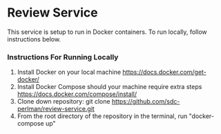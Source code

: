 # Review Service

This service is setup to run in Docker containers. To run locally, follow instructions below.

### Instructions For Running Locally
1. Install Docker on your local machine https://docs.docker.com/get-docker/
2. Install Docker Compose should your machine require extra steps https://docs.docker.com/compose/install/
3. Clone down repository: git clone https://github.com/sdc-perlman/review-service.git
4. From the root directory of the repository in the terminal, run "docker-compose up"
